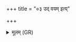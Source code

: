 +++
title = "०३ उद् वयम् इत्य्"

+++
<details><summary>मूलम् (GR)</summary>

+++(PSK 20.10.3; PS 5.6.9 is repeated)+++उद् वयम् इत्य् एका ॥
</details>